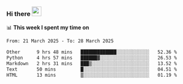 ### Hi there <a href="https://www.gautamkrishnar.com/"><img src="https://media.giphy.com/media/hvRJCLFzcasrR4ia7z/giphy.gif" width="25px"></a>

📊 **This week I spent my time on**

<!--START_SECTION:waka-->

```txt
From: 21 March 2025 - To: 28 March 2025

Other      9 hrs 48 mins   █████████████░░░░░░░░░░░░   52.36 %
Python     4 hrs 57 mins   ██████▓░░░░░░░░░░░░░░░░░░   26.53 %
Markdown   2 hrs 31 mins   ███▒░░░░░░░░░░░░░░░░░░░░░   13.52 %
Text       50 mins         █░░░░░░░░░░░░░░░░░░░░░░░░   04.51 %
HTML       13 mins         ▒░░░░░░░░░░░░░░░░░░░░░░░░   01.19 %
```

<!--END_SECTION:waka-->
